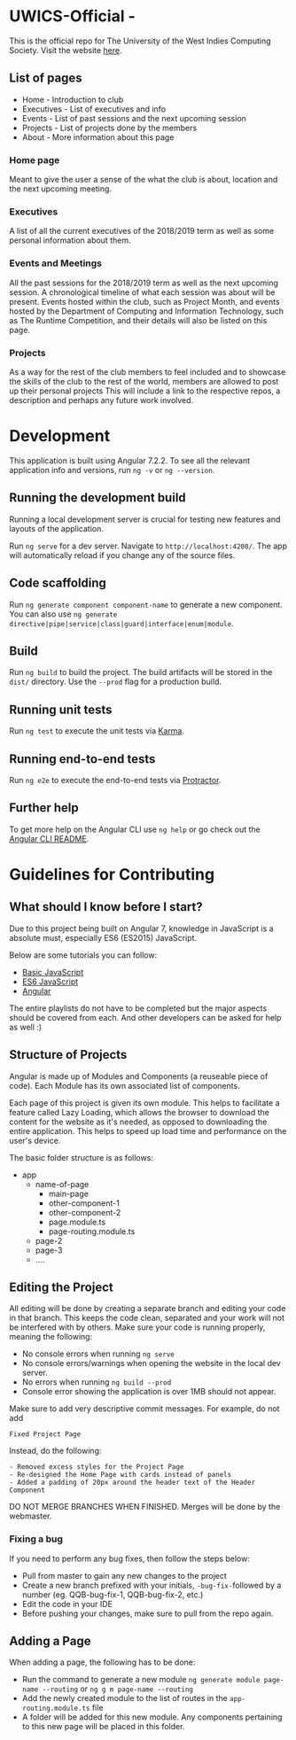 # UWICS-Official - 
This is the official repo for The University of the West Indies Computing Society. Visit the website [here](https://uwics-official.firebaseapp.com/).

## List of pages
 * Home - Introduction to club
 * Executives - List of executives and info
 * Events - List of past sessions and the next upcoming session
 * Projects - List of projects done by the members
 * About - More information about this page

### Home page
Meant to give the user a sense of the what the club is about, location and the 
next upcoming meeting. 

### Executives
A list of all the current executives of the 2018/2019 term as well as some personal 
information about them.

### Events and Meetings
All the past sessions for the 2018/2019 term as well as the next upcoming session. 
A chronological timeline of what each session was about will be present. Events hosted within
the club, such as Project Month, and events hosted by the Department of Computing and Information 
Technology, such as The Runtime Competition, and their details will also be listed on this page.

### Projects
As a way for the rest of the club members to feel included and to showcase the skills of the 
club to the rest of the world, members are allowed to post up their personal projects This 
will include a link to the respective repos, a description and perhaps any future work involved.

# Development

This application is built using Angular 7.2.2. To see all the relevant application info and 
versions, run `ng -v` or `ng --version`. 

## Running the development build
Running a local development server is crucial for testing new features and layouts of the 
application.

Run `ng serve` for a dev server. Navigate to `http://localhost:4200/`. The app will automatically reload if you change any of the source files.

## Code scaffolding

Run `ng generate component component-name` to generate a new component. You can also use `ng generate directive|pipe|service|class|guard|interface|enum|module`.

## Build

Run `ng build` to build the project. The build artifacts will be stored in the `dist/` directory. Use the `--prod` flag for a production build.

## Running unit tests

Run `ng test` to execute the unit tests via [Karma](https://karma-runner.github.io).

## Running end-to-end tests

Run `ng e2e` to execute the end-to-end tests via [Protractor](http://www.protractortest.org/).

## Further help

To get more help on the Angular CLI use `ng help` or go check out the [Angular CLI README](https://github.com/angular/angular-cli/blob/master/README.md).

# Guidelines for Contributing

## What should I know before I start?

Due to this project being built on Angular 7, knowledge in JavaScript is a absolute must, 
especially ES6 (ES2015) JavaScript.

Below are some tutorials you can follow: 

* [Basic JavaScript](https://www.youtube.com/watch?v=qoSksQ4s_hg&list=PL4cUxeGkcC9i9Ae2D9Ee1RvylH38dKuET)
* [ES6 JavaScript](https://www.youtube.com/watch?v=0Mp2kwE8xY0&list=PL4cUxeGkcC9gKfw25slm4CUDUcM_sXdml)
* [Angular](https://www.youtube.com/watch?v=9RG3MiEBEIw&list=PLqq-6Pq4lTTb7JGBTogaJ8bm7f8VCvFkj&index=1) 

The entire playlists do not have to be completed but the major aspects should be covered from each.
And other developers can be asked for help as well :)

## Structure of Projects
Angular is made up of Modules and Components (a reuseable piece of code). Each Module has its
own associated list of components. 
 
Each page of this project is given its own module. This helps to facilitate a feature called 
Lazy Loading, which allows the browser to download the content for the website as it's needed, 
as opposed to downloading the entire application. This helps to speed up load time and 
performance on the user's device.

The basic folder structure is as follows:

* app
  - name-of-page
    - main-page
    - other-component-1
    - other-component-2
    - page.module.ts
    - page-routing.module.ts
  - page-2
  - page-3
  - ....
  
## Editing the Project
All editing will be done by creating a separate branch and editing your code in that branch.
This keeps the code clean, separated and your work will not be interfered with by others.
Make sure your code is running properly, meaning the following:
* No console errors when running `ng serve`
* No console errors/warnings when opening the website in the local dev server.
* No errors when running `ng build --prod`
* Console error showing the application is over 1MB should not appear.

Make sure to add very descriptive commit messages. For example, do not add 
    
    Fixed Project Page
    
Instead, do the following:

    - Removed excess styles for the Project Page
    - Re-designed the Home Page with cards instead of panels
    - Added a padding of 20px around the header text of the Header Component

DO NOT MERGE BRANCHES WHEN FINISHED. Merges will be done by the webmaster.


### Fixing a bug
If you need to perform any bug fixes, then follow the steps below:

* Pull from master to gain any new changes to the project
* Create a new branch prefixed with your initials, `-bug-fix-`followed by a number
(eg. QQB-bug-fix-1, QQB-bug-fix-2, etc.)
* Edit the code in your IDE
* Before pushing your changes, make sure to pull from the repo again.
  
## Adding a Page
When adding a page, the following has to be done:

* Run the command to generate a new module `ng generate module page-name --routing`
 or `ng g m page-name --routing`
* Add the newly created module to the list of routes in the `app-routing.module.ts` file
* A folder will be added for this new module. Any components pertaining to this new page will 
be placed in this folder.
